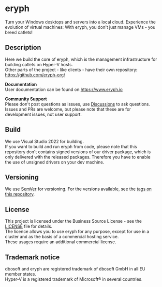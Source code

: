 # eryph
Turn your Windows desktops and servers into a local cloud.
Experience the evolution of virtual machines: With eryph, you don't just manage VMs - you breed catlets!

## Description

Here we build the core of eryph, which is the management infrastructure for building catlets on Hyper-V hosts.  
Other parts of the project - like clients - have their own repository: https://github.com/eryph-org/

**Documentation**  
User documentation can be found on https://www.eryph.io  

**Community Support**  
Please don't post questions as issues, use [Discussions](https://github.com/orgs/eryph-org/discussions) to ask questions.  
Issues and PRs are welcome, but please note that these are for development issues, not user support. 

## Build

We use Visual Studio 2022 for building.   
If you want to build and run eryph from code, please note that this repository don't contains signed versions of our driver package, which is only delivered with the released packages. 
Therefore you have to enable the use of unsigned drivers on your dev machine. 

## Versioning

We use [SemVer](http://semver.org/) for versioning. For the versions available, see the [tags on this repository](https://github.com/eryph-org/eryph-org/tags). 

## License

This project is licensed under the Business Source License - see the [LICENSE](LICENSE) file for details.  
The licence allows you to use eryph for any purpose, except for use in a cluster and as the basis of a commercial hosting service.  
These usages require an additional commercial license. 

## Trademark notice

dbosoft and eryph are registered trademark of dbosoft GmbH in all EU member states.  
Hyper-V is a registered trademark of Microsoft® in several countries.  
